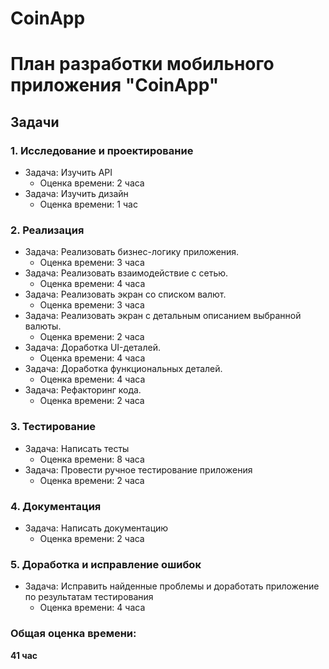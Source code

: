 # CoinApp

# План разработки мобильного приложения "CoinApp"

## Задачи

### 1. Исследование и проектирование
- Задача: Изучить API
  - Оценка времени: 2 часа
- Задача: Изучить дизайн
  - Оценка времени: 1 час

### 2. Реализация
- Задача: Реализовать бизнес-логику приложения.
  - Оценка времени: 3 часа
- Задача: Реализовать взаимодействие с сетью.
  - Оценка времени: 4 часа
- Задача: Реализовать экран со списком валют.
  - Оценка времени: 3 часа
- Задача: Реализовать экран с детальным описанием выбранной валюты.
  - Оценка времени: 2 часа
- Задача: Доработка UI-деталей.
  - Оценка времени: 4 часа
- Задача: Доработка функциональных деталей.
  - Оценка времени: 4 часа
- Задача: Рефакторинг кода.
  - Оценка времени: 2 часа

### 3. Тестирование
- Задача: Написать тесты
  - Оценка времени: 8 часа
- Задача: Провести ручное тестирование приложения
  - Оценка времени: 2 часа

### 4. Документация
- Задача: Написать документацию
  - Оценка времени: 2 часа

### 5. Доработка и исправление ошибок
- Задача: Исправить найденные проблемы и доработать приложение по результатам тестирования
  - Оценка времени: 4 часа

### Общая оценка времени:
**41 час**